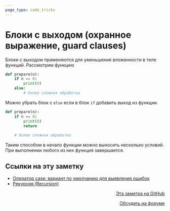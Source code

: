 ```yaml
---
page_type: code_tricks
---
```

# Блоки с выходом (охранное выражение, guard clauses)

Блоки с выходом применяются для уменьшения вложенности в теле функций. Рассмотрим функцию

```python
def prepare(n):
    if n == 0:
        print(0)
    else:
        # более сложная обработка
```

Можно убрать блок с `else` если в блок `if` добавить  выход из функции. 

```python
def prepare(n):
    if n == 0:
        print(0)
        return
    
    # более сложная обработка
```

Таким способом в начало функции можно выносить несколько условий. При выполнении любого из них функция завершается.



## Ссылки на эту заметку

* [Оператор case: вариант по умолчанию для выявления ошибок](20221023132701.md)
* [Рекурсия (Recursion)](20221027000223.md)


<p v-pre style="text-align: right">
  <a href="https://github.com/Kverde/algorithms/blob/main/source/20221023132846.md" target="_blank">
  Эта заметка на GitHub
  </a>
</p>



<p v-pre style="text-align: right">
  <a href="https://discourse.comtext.space/new-topic?title=%D0%91%D0%BB%D0%BE%D0%BA%D0%B8%20%D1%81%20%D0%B2%D1%8B%D1%85%D0%BE%D0%B4%D0%BE%D0%BC%20%28%D0%BE%D1%85%D1%80%D0%B0%D0%BD%D0%BD%D0%BE%D0%B5%20%D0%B2%D1%8B%D1%80%D0%B0%D0%B6%D0%B5%D0%BD%D0%B8%D0%B5%2C%20guard%20clauses%29&body=&category=algorithm" target="_blank">
  Обсудить на форуме
  </a>
</p>
